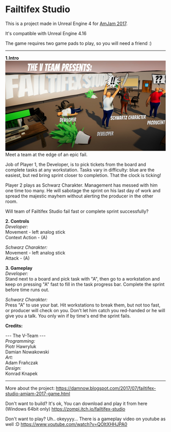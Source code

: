 # Failtifex Studio

This is a project made in Unreal Engine 4 for [AmJam 2017](https://amjam.artifexmundi.com/poprzednie/amjam-2017/).

It's compatible with Unreal Engine 4.16

The game requires two game pads to play, so you will need a friend :)

----

**1.Intro**  
![](screen.jpg)  
Meet a team at the edge of an epic fail.  

Job of Player 1, the Developer, is to pick tickets from the board and complete tasks at any workstation. Tasks vary in difficulty: blue are the easiest, but red bring sprint closer to completion. That the clock is ticking!  

Player 2 plays as Schwarz Charakter. Management has messed with him one time too many. He will sabotage the sprint on his last day of work and spread the majestic mayhem without alerting the producer in the other room.  

Will team of Failtifex Studio fail fast or complete sprint successfully?  

**2. Controls**  
*Developer:*  
Movement - left analog stick  
Context Action - (A)  

*Schwarz Charakter:*  
Movement 			- left analog stick  
Attack				- (A)  

**3. Gameplay**  
*Developer:*  
Stand next to a board and pick task with "A", then go to a workstation and keep on pressing "A" fast to fill in the task progress bar. Complete the sprint before time runs out.  
	
*Schwarz Charakter:*  
Press "A" to use your bat. Hit workstations to break them, but not too fast, or producer will check on you. Don't let him catch you red-handed or he will give you a talk. You only win if by time's end the sprint fails.  

**Credits:**

--- The V-Team ---  
*Programming:*  
Piotr Hawryluk  
Damian Nowakowski  
*Art:*  
Adam Frañczak  
*Design:*  
Konrad Knapek  

----

More about the project: https://damnow.blogspot.com/2017/07/failtifex-studio-amjam-2017-game.html

Don't want to build? It's ok, You can download and play it from here (Windows 64bit only) https://zompi.itch.io/failtifex-studio

Don't want to play? Uh.. okeyyyy... There is a gameplay video on youtube as well :D https://www.youtube.com/watch?v=QOItXHHJPA0
